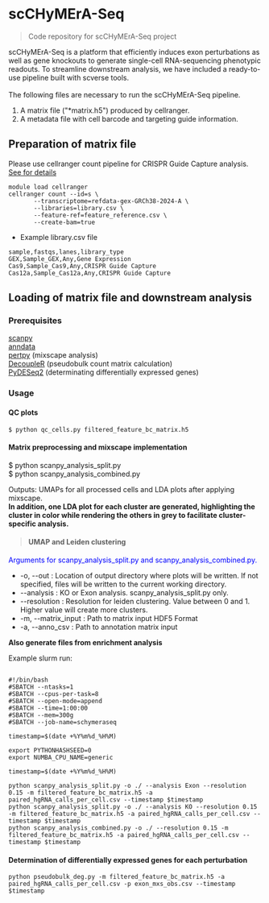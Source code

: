 # scCHyMErA-Seq
> Code repository for scCHyMErA-Seq project

scCHyMErA-Seq is a platform that efficiently induces exon perturbations as well as gene knockouts to generate single-cell RNA-sequencing phenotypic readouts. To streamline downstream analysis, we have included a ready-to-use pipeline built with scverse tools.<br/>  
The following files are necessary to run the scCHyMErA-Seq pipeline.
1. A matrix file ("*matrix.h5") produced by cellranger.
2. A metadata file with cell barcode and targeting guide information.

## Preparation of matrix file
Please use cellranger count pipeline for CRISPR Guide Capture analysis. [See for details](https://www.10xgenomics.com/support/software/cell-ranger/8.0/analysis/running-pipelines/cr-gex-count)
```
module load cellranger
cellranger count --id=s \
       --transcriptome=refdata-gex-GRCh38-2024-A \
       --libraries=library.csv \
       --feature-ref=feature_reference.csv \
       --create-bam=true
```

- Example library.csv file




```
sample,fastqs,lanes,library_type
GEX,Sample_GEX,Any,Gene Expression
Cas9,Sample_Cas9,Any,CRISPR Guide Capture
Cas12a,Sample_Cas12a,Any,CRISPR Guide Capture
```
## Loading of matrix file and downstream analysis
### Prerequisites
[scanpy](https://github.com/scverse/scanpy)<br/>
[anndata](https://github.com/scverse/anndata)<br/>
[pertpy](https://github.com/scverse/pertpy) (mixscape analysis)<br/>
[DecoupleR](https://decoupler-py.readthedocs.io/en/latest/installation.html) (pseudobulk count matrix calculation)<br/>
[PyDESeq2](https://pydeseq2.readthedocs.io/en/stable/usage/installation.html) (determinating differentially expressed genes)

### Usage
#### QC plots
```
$ python qc_cells.py filtered_feature_bc_matrix.h5
```

#### Matrix preprocessing and mixscape implementation

$ python scanpy_analysis_split.py<br/>
$ python scanpy_analysis_combined.py

Outputs: UMAPs for all processed cells and LDA plots after applying mixscape.<br/>
**In addition, one LDA plot for each cluster are generated, highlighting the cluster in color while rendering the others in grey to facilitate cluster-specific analysis.**










> #### UMAP and Leiden clustering

<span style="color:blue">Arguments for scanpy_analysis_split.py and scanpy_analysis_combined.py.</span>

- -o, --out : Location of output directory where plots will be written. If not specified, files will be written to the current working directory.
- --analysis : KO or Exon analysis. scanpy_analysis_split.py only.
- --resolution : Resolution for leiden clustering. Value between 0 and 1. Higher value will create more clusters.
- -m, --matrix_input : Path to matrix input HDF5 Format
- -a, --anno_csv : Path to annotation matrix input

**Also generate files from enrichment analysis**

Example slurm run:

```

#!/bin/bash
#SBATCH --ntasks=1
#SBATCH --cpus-per-task=8
#SBATCH --open-mode=append
#SBATCH --time=1:00:00
#SBATCH --mem=300g
#SBATCH --job-name=schymeraseq

timestamp=$(date +%Y%m%d_%H%M)

export PYTHONHASHSEED=0
export NUMBA_CPU_NAME=generic

timestamp=$(date +%Y%m%d_%H%M)

python scanpy_analysis_split.py -o ./ --analysis Exon --resolution 0.15 -m filtered_feature_bc_matrix.h5 -a paired_hgRNA_calls_per_cell.csv --timestamp $timestamp
python scanpy_analysis_split.py -o ./ --analysis KO --resolution 0.15 -m filtered_feature_bc_matrix.h5 -a paired_hgRNA_calls_per_cell.csv --timestamp $timestamp
python scanpy_analysis_combined.py -o ./ --resolution 0.15 -m filtered_feature_bc_matrix.h5 -a paired_hgRNA_calls_per_cell.csv --timestamp $timestamp

```
#### Determination of differentially expressed genes for each perturbation

```
python pseudobulk_deg.py -m filtered_feature_bc_matrix.h5 -a paired_hgRNA_calls_per_cell.csv -p exon_mxs_obs.csv --timestamp $timestamp
```
